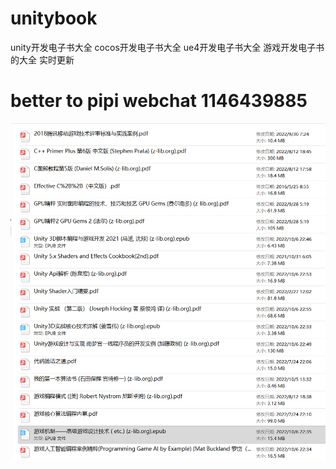 # unitybook
unity开发电子书大全
cocos开发电子书大全
ue4开发电子书大全
游戏开发电子书的大全 实时更新 
# better to pipi webchat 1146439885

<p align="center" >
<img src="book.png" title="诛仙阵 logo" float=left>
</p>
